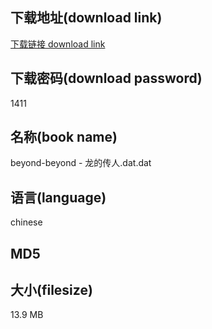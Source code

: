## 下载地址(download link)
[下载链接 download link](https://voluble-croquembouche-d321dc.netlify.app/?s=beyond-beyond+-+%E9%BE%99%E7%9A%84%E4%BC%A0%E4%BA%BA.dat)

## 下载密码(download password)
1411

## 名称(book name)
beyond-beyond - 龙的传人.dat.dat

## 语言(language)
chinese

## MD5


## 大小(filesize)
13.9 MB
